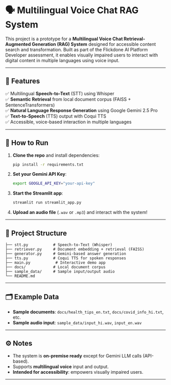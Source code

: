 # 🗣️ Multilingual Voice Chat RAG System

This project is a prototype for a **Multilingual Voice Chat Retrieval-Augmented Generation (RAG) System** designed for accessible content search and transformation. Built as part of the Flickdone AI Platform Developer assessment, it enables visually impaired users to interact with digital content in multiple languages using voice input.

---

## 🌟 Features

✅ Multilingual **Speech-to-Text** (STT) using Whisper  
✅ **Semantic Retrieval** from local document corpus (FAISS + SentenceTransformers)  
✅ **Natural Language Response Generation** using Google Gemini 2.5 Pro  
✅ **Text-to-Speech** (TTS) output with Coqui TTS  
✅ Accessible, voice-based interaction in multiple languages

---

## 🚀 How to Run

1. **Clone the repo** and install dependencies:
   ```bash
   pip install -r requirements.txt
   ````

2. **Set your Gemini API Key**:

   ```bash
   export GOOGLE_API_KEY="your-api-key"
   ```

3. **Start the Streamlit app**:

   ```bash
   streamlit run streamlit_app.py
   ```

4. **Upload an audio file** (`.wav` or `.mp3`) and interact with the system!

---

## 📁 Project Structure

```
├── stt.py           # Speech-to-Text (Whisper)
├── retriever.py     # Document embedding + retrieval (FAISS)
├── generator.py     # Gemini-based answer generation
├── tts.py           # Coqui TTS for spoken responses
├── main.py           # Interactive demo app
├── docs/            # Local document corpus
├── sample_data/     # Sample input/output audio
└── README.md
```

---

## 🗂️ Example Data

* **Sample documents**: `docs/health_tips_en.txt`, `docs/covid_info_hi.txt`, etc.
* **Sample audio input**: `sample_data/input_hi.wav`, `input_en.wav`

---

## ⚙️ Notes

* The system is **on-premise ready** except for Gemini LLM calls (API-based).
* Supports **multilingual voice** input and output.
* **Intended for accessibility**: empowers visually impaired users.

---



